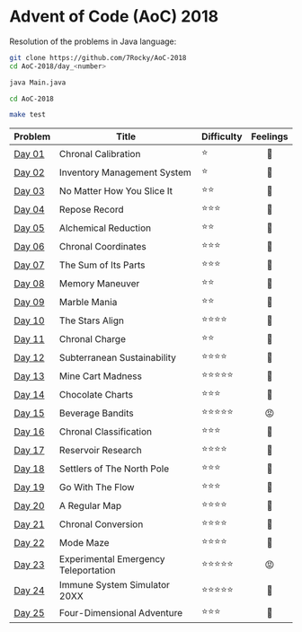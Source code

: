 # Advent of Code (AoC) 2018

Resolution of the problems in Java language:

```bash
git clone https://github.com/7Rocky/AoC-2018
cd AoC-2018/day_<number>

java Main.java
```

```bash
cd AoC-2018

make test
```

| Problem          | Title                                | Difficulty                     | Feelings         |
| ---------------- | ------------------------------------ | ------------------------------ |:----------------:|
| [Day 01](day_01) | Chronal Calibration                  | :star:                         | :shrug:          |
| [Day 02](day_02) | Inventory Management System          | :star:                         | :shrug:          |
| [Day 03](day_03) | No Matter How You Slice It           | :star::star:                   | :star_struck:    |
| [Day 04](day_04) | Repose Record                        | :star::star::star:             | :star_struck:    |
| [Day 05](day_05) | Alchemical Reduction                 | :star::star:                   | :raised_eyebrow: |
| [Day 06](day_06) | Chronal Coordinates                  | :star::star::star:             | :thinking:       |
| [Day 07](day_07) | The Sum of Its Parts                 | :star::star::star:             | :thinking:       |
| [Day 08](day_08) | Memory Maneuver                      | :star::star:                   | :star_struck:    |
| [Day 09](day_09) | Marble Mania                         | :star::star:                   | :blue_heart:     |
| [Day 10](day_10) | The Stars Align                      | :star::star::star::star:       | :star_struck:    |
| [Day 11](day_11) | Chronal Charge                       | :star::star:                   | :shrug:          |
| [Day 12](day_12) | Subterranean Sustainability          | :star::star::star::star:       | :blue_heart:     |
| [Day 13](day_13) | Mine Cart Madness                    | :star::star::star::star::star: | :exploding_head: |
| [Day 14](day_14) | Chocolate Charts                     | :star::star::star:             | :raised_eyebrow: |
| [Day 15](day_15) | Beverage Bandits                     | :star::star::star::star::star: | :rage:           |
| [Day 16](day_16) | Chronal Classification               | :star::star::star:             | :star_struck:    |
| [Day 17](day_17) | Reservoir Research                   | :star::star::star::star:       | :blue_heart:     |
| [Day 18](day_18) | Settlers of The North Pole           | :star::star::star:             | :thinking:       |
| [Day 19](day_19) | Go With The Flow                     | :star::star::star:             | :raised_eyebrow: |
| [Day 20](day_20) | A Regular Map                        | :star::star::star::star:       | :blue_heart:     |
| [Day 21](day_21) | Chronal Conversion                   | :star::star::star::star:       | :shrug:          |
| [Day 22](day_22) | Mode Maze                            | :star::star::star::star:       | :blue_heart:     |
| [Day 23](day_23) | Experimental Emergency Teleportation | :star::star::star::star::star: | :rage:           |
| [Day 24](day_24) | Immune System Simulator 20XX         | :star::star::star::star::star: | :exploding_head: |
| [Day 25](day_25) | Four-Dimensional Adventure           | :star::star::star:             | :blue_heart:     |
